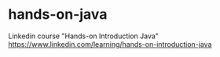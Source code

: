 # hands-on-java
Linkedin course "Hands-on Introduction Java" https://www.linkedin.com/learning/hands-on-introduction-java
